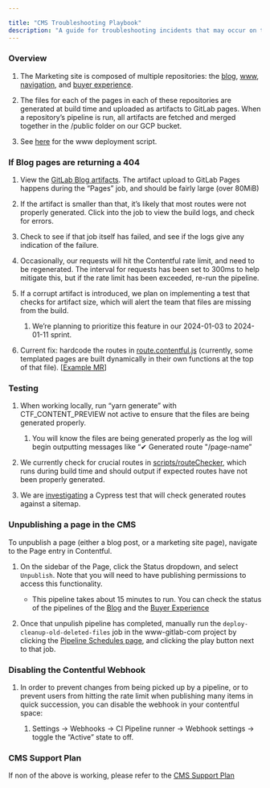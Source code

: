 ```yaml
---

title: "CMS Troubleshooting Playbook"
description: "A guide for troubleshooting incidents that may occur on the Marketing site"
---
```


### Overview

1. The Marketing site is composed of multiple repositories: the [blog](https://gitlab.com/gitlab-com/marketing/digital-experience/gitlab-blog), [www](https://gitlab.com/gitlab-com/www-gitlab-com), [navigation](https://gitlab.com/gitlab-com/marketing/digital-experience/navigation), and [buyer experience](https://gitlab.com/gitlab-com/marketing/digital-experience/buyer-experience). 

2. The files for each of the pages in each of these repositories are generated at build time and uploaded as artifacts to GitLab pages. When a repository’s pipeline is run, all artifacts are fetched and merged together in the /public folder on our GCP bucket.

3. See [here](https://gitlab.com/gitlab-com/www-gitlab-com/-/blob/master/.gitlab-ci.yml?ref_type=heads) for the www deployment script.

### If Blog pages are returning a 404

1. View the [GitLab Blog artifacts](https://gitlab.com/gitlab-com/marketing/digital-experience/gitlab-blog/-/artifacts). The artifact upload to GitLab Pages happens during the “Pages” job, and should be fairly large (over 80MiB)

2. If the artifact is smaller than that, it’s likely that most routes were not properly generated. Click into the job to view the build logs, and check for errors.

3. Check to see if that job itself has failed, and see if the logs give any indication of the failure. 

4. Occasionally, our requests will hit the Contentful rate limit, and need to be regenerated. The interval for requests has been set to 300ms to help mitigate this, but if the rate limit has been exceeded, re-run the pipeline.

5. If a corrupt artifact is introduced, we plan on implementing a test that checks for artifact size, which will alert the team that files are missing from the build.

   1. We’re planning to prioritize this feature in our 2024-01-03 to 2024-01-11 sprint.

5. Current fix: hardcode the routes in [route.contentful.js](https://gitlab.com/gitlab-com/marketing/digital-experience/buyer-experience/-/blob/main/route.contentful.js?ref_type=heads) (currently, some templated pages are built dynamically in their own functions at the top of that file). \[[Example MR](https://gitlab.com/gitlab-com/marketing/digital-experience/buyer-experience/-/merge_requests/3339)]

### Testing

1. When working locally, run “yarn generate” with CTF\_CONTENT\_PREVIEW not active to ensure that the files are being generated properly.

   1. You will know the files are being generated properly as the log will begin outputting messages like “✔ Generated route "/page-name”

2. We currently check for crucial routes in [scripts/routeChecker](https://gitlab.com/gitlab-com/marketing/digital-experience/buyer-experience/-/blob/main/scripts/routeChecker.js?ref_type=heads), which runs during build time and should output if expected routes have not been properly generated. 

3. We are [investigating](https://gitlab.com/gitlab-com/marketing/digital-experience/buyer-experience/-/issues/3270) a Cypress test that will check generated routes against a sitemap.

### Unpublishing a page in the CMS

To unpublish a page (either a blog post, or a marketing site page), navigate to the Page entry in Contentful. 

1. On the sidebar of the Page, click the Status dropdown, and select `Unpublish`. Note that you will need to have publishing permissions to access this functionality.

   - This pipeline takes about 15 minutes to run. You can check the status of the pipelines of the [Blog](https://gitlab.com/gitlab-com/marketing/digital-experience/gitlab-blog/-/pipelines) and the [Buyer Experience](https://gitlab.com/gitlab-com/marketing/digital-experience/buyer-experience/-/pipelines)

2. Once that unpulish pipeline has completed, manually run the `deploy-cleanup-old-deleted-files` job in the www-gitlab-com project by clicking the [Pipeline Schedules page](https://gitlab.com/gitlab-com/www-gitlab-com/-/pipeline_schedules), and clicking the play button next to that job. 


### Disabling the Contentful Webhook

1. In order to prevent changes from being picked up by a pipeline, or to prevent users from hitting the rate limit when publishing many items in quick succession, you can disable the webhook in your contentful space: 

   1. Settings -> Webhooks -> CI Pipeline runner -> Webhook settings -> toggle the “Active” state to off. 

### CMS Support Plan
If non of the above is working, please refer to the [CMS Support Plan](/handbook/marketing/digital-experience/cms-support-plan/)
